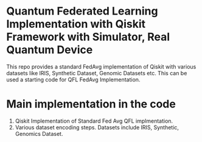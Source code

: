 # Quantum Federated Learning Implementation with Qiskit Framework with Simulator, Real Quantum Device 
This repo provides a standard FedAvg implementation of Qiskit with various datasets like IRIS, Synthetic Dataset, Genomic Datasets etc. 
This can be used a starting code for QFL FedAvg Implementation.

# Main implementation in the code
1. Qiskit Implementation of Standard Fed Avg QFL implmentation.
2. Various dataset encoding steps. Datasets include IRIS, Synthetic, Genomics Dataset.
   
